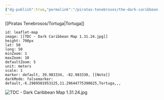 ```yaml
---
{"dg-publish":true,"permalink":"/piratas-tenebrosos/the-dark-caribbean-map/"}
---
```



[[Piratas Tenebrosos/Tortuga\|Tortuga]]

```leaflet
id: leaflet-map
image: [[TDC - Dark Caribbean Map 1.31.24.jpg]]
height: 700px
lat: 50
long: 50
minZoom: 1
maxZoom: 10
defaultZoom: 5
unit: meters
scale: 1
marker: default, 39.983334, -82.983330, [[Note]]
darkMode: falsemarker: default,-6.2989501953125,11.29644775390625,Tortuga,,,

```



![TDC - Dark Caribbean Map 1.31.24.jpg](/img/user/Piratas%20Tenebrosos/attachments/TDC%20-%20Dark%20Caribbean%20Map%201.31.24.jpg)